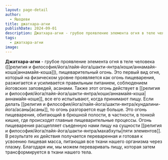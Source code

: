 ```yaml
---
layout: page-detail
author:
  - Яшодеви
title: джатхара-агни
publishDate: 2024-09-01
description: Джатхара-агни - грубое проявление элемента огня в теле человека (аннамайя-коша), пищеварительный огонь.
tags:
  - джатхара-агни
image:
---
```

**Джатхара-агни** - грубое проявление элемента огня в теле человека ([[религия и философия/йога/лайя-йога/шакти-янтра/коши/аннамайя-коша|аннамайя-коша]]), пищеварительный огонь.
Это первый вид огня, который на физическом уровне проявляется как огонь пищеварения, разжигается и усиливается правильным питанием, соблюдением йоговских заповедей, асанами. Также этот огонь действует в [[религия и философия/йога/лайя-йога/шакти-янтра/коши/аннамайя-коша|аннамайя-коше]], все его испытывают, когда принимают пищу. Если делать [[религия и философия/йога/лайя-йога/шакти-янтра/кундалини-йога/асаны|асаны]], то огонь разгорается еще больше. Это огонь пищеварения, обитающий в брюшной полости, в частности, в тонкой кишке, где происходят главные пищеварительные процессы. Огонь пищеварения расщепляет съеденную нами пищу на сущности [[религия и философия/йога/лайя-йога/шакти-янтра/махабхуты|пяти элементов]]. В результате их действия получается переваренная и готовая к усвоению пищевая масса, питающая все ткани нашего организма через плазму. Благодаря им, мы можем переваривать пищу, которая затем трансформируется в ткани нашего тела.

